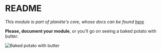 # README
*This module is part of planète's core, whose docs can be found [here](../README.md)*

**Please, document your module**, or you'll go on seeing a baked potato with butter:

![Baked potato with butter](https://cloud.githubusercontent.com/assets/13233859/10263240/01ad3a84-69e7-11e5-8406-7e0848b24015.jpg)
